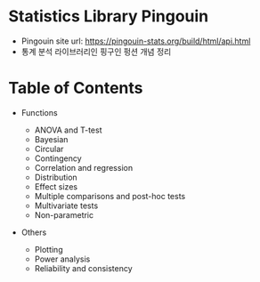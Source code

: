 # Statistics Library Pingouin
- Pingouin site url: https://pingouin-stats.org/build/html/api.html
- 통계 분석 라이브러리인 핑구인 펑션 개념 정리

# Table of Contents
- Functions
    - ANOVA and T-test
    - Bayesian
    - Circular
    - Contingency
    - Correlation and regression
    - Distribution
    - Effect sizes
    - Multiple comparisons and post-hoc tests
    - Multivariate tests
    - Non-parametric

- Others
    - Plotting
    - Power analysis
    - Reliability and consistency